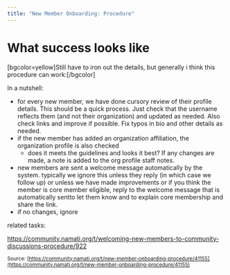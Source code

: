 ```yaml
---
title: "New Member Onboarding: Procedure"
---
```


# What success looks like

[bgcolor=yellow]Still have to iron out the details, but generally i think this procedure can work:[/bgcolor] 

In a nutshell: 

- for every new member, we have done cursory review of their profile details. This should be a quick process. Just check that the username reflects them (and not their organization) and updated as needed. Also check links and improve if possible. Fix typos in bio and other details as needed. 
- if the new member has added an organization affiliation, the organization profile is also checked 
  - does it meets the guidelines and looks it best? If any changes are made, a note is added to the org profile staff notes. 
- new members are sent a welcome message automatically by the system. typically we ignore this unless they reply (in which case we follow up) or unless we have made improvements or if you think the member is core member eligible, reply to the welcome message that is automatically sentto let them know and to explain core membership and share the link. 
- if no changes, ignore 

related tasks: 

https://community.namati.org/t/welcoming-new-members-to-community-discussions-procedure/922

<small class="documentation-source">Source: [https://community.namati.org/t/new-member-onboarding-procedure/41155](https://community.namati.org/t/new-member-onboarding-procedure/41155)</small>
